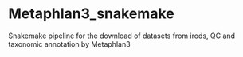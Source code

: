 # Metaphlan3_snakemake
Snakemake pipeline for the download of datasets from irods, QC and taxonomic annotation by Metaphlan3
